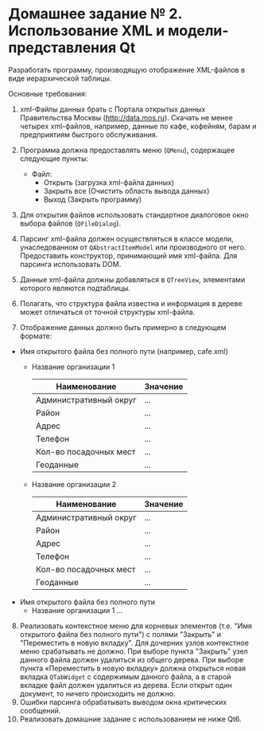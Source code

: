 # Домашнее задание № 2. Использование XML и модели-представления Qt

Разработать программу, производящую отображение XML-файлов в виде иерархической таблицы.

Основные требования:
1.	xml-Файлы данных брать с Портала открытых данных Правительства Москвы (http://data.mos.ru). 
    Скачать не менее четырех xml-файлов, например, данные по кафе, кофейням, барам и предприятиям быстрого обслуживания.

2.	Программа должна предоставлять меню (`QMenu`), содержащее следующие пункты:
    * Файл:
        + Открыть (загрузка xml-файла данных)
        + Закрыть все (Очистить область вывода данных)
        + Выход (Закрыть программу)

3.	Для открытия файлов использовать стандартное диалоговое окно выбора файлов (`QFileDialog`).
4.	Парсинг xml-файла должен осуществляться в классе модели, унаследованном от `QAbstractItemModel` или производного от него.
    Предоставить конструктор, принимающий имя xml-файла. Для парсинга использовать DOM.
5.	Данные xml-файла должны добавляться в `QTreeView`, элементами которого являются подтаблицы.
6.	Полагать, что структура файла известна и информация в дереве может отличаться от точной структуры xml-файла.
7.	Отображение данных должно быть примерно в следующем формате:

* Имя открытого файла без полного пути (например, cafe.xml)
    + Название организации 1
    
        | Наименование | Значение |
        | ------ | ------ |
        | Административный округ | ... |
        | Район | ... |
        | Адрес | ... |
        | Телефон | ... |
        | Кол-во посадочных мест | ... |
        | Геоданные | ... |
    + Название организации 2

        | Наименование | Значение |
        | ------ | ------ |
        | Административный округ | ... |
        | Район | ... |
        | Адрес | ... |
        | Телефон | ... |
        | Кол-во посадочных мест | ... |
        | Геоданные | ... |
* Имя открытого файла без полного пути
    + Название организации 1 ...

8.	Реализовать контекстное меню для корневых элементов (т.е. "Имя открытого файла без полного пути") с полями "Закрыть" и "Переместить в новую вкладку".
    Для дочерних узлов контекстное меню срабатывать не должно. При выборе пункта "Закрыть" узел данного файла должен удалиться из общего дерева. 
    При выборе пункта «Переместить в новую вкладку» должна открыться новая вкладка `QTabWidget` с содержимым данного файла,
    а в старой вкладке файл должен удалиться из дерева. Если открыт один документ, то ничего происходить не должно.
9.	Ошибки парсинга обрабатывать выводом окна критических сообщений.
10. Реализовать домашние задание с использованием не ниже Qt6.